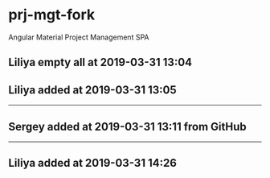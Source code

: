 # prj-mgt-fork
Angular Material Project Management SPA

## Liliya empty all at 2019-03-31 13:04
## Liliya added at 2019-03-31 13:05
---
## Sergey added at 2019-03-31 13:11 from GitHub
---
## Liliya added at 2019-03-31 14:26
